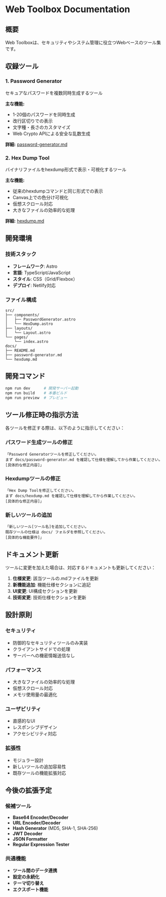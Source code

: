 # Web Toolbox Documentation

## 概要
Web Toolboxは、セキュリティやシステム管理に役立つWebベースのツール集です。

## 収録ツール

### 1. Password Generator
セキュアなパスワードを複数同時生成するツール

**主な機能:**
- 1-20個のパスワードを同時生成
- 改行区切りでの表示
- 文字種・長さのカスタマイズ
- Web Crypto APIによる安全な乱数生成

**詳細:** [password-generator.md](./password-generator.md)

### 2. Hex Dump Tool
バイナリファイルをhexdump形式で表示・可視化するツール

**主な機能:**
- 従来のhexdumpコマンドと同じ形式での表示
- Canvas上での色分け可視化
- 仮想スクロール対応
- 大きなファイルの効率的な処理

**詳細:** [hexdump.md](./hexdump.md)

## 開発環境

### 技術スタック
- **フレームワーク**: Astro
- **言語**: TypeScript/JavaScript
- **スタイル**: CSS（Grid/Flexbox）
- **デプロイ**: Netlify対応

### ファイル構成
```
src/
├── components/
│   ├── PasswordGenerator.astro
│   └── HexDump.astro
├── layouts/
│   └── Layout.astro
└── pages/
    └── index.astro
docs/
├── README.md
├── password-generator.md
└── hexdump.md
```

## 開発コマンド
```bash
npm run dev      # 開発サーバー起動
npm run build    # 本番ビルド
npm run preview  # プレビュー
```

## ツール修正時の指示方法

各ツールを修正する際は、以下のように指示してください：

### パスワード生成ツールの修正
```
「Password Generatorツールを修正してください。
まず docs/password-generator.md を確認して仕様を理解してから作業してください。
[具体的な修正内容]」
```

### Hexdumpツールの修正
```
「Hex Dump Toolを修正してください。
まず docs/hexdump.md を確認して仕様を理解してから作業してください。
[具体的な修正内容]」
```

### 新しいツールの追加
```
「新しいツール[ツール名]を追加してください。
既存ツールの仕様は docs/ フォルダを参照してください。
[具体的な機能要件]」
```

## ドキュメント更新

ツールに変更を加えた場合は、対応するドキュメントも更新してください：

1. **仕様変更**: 該当ツールの.mdファイルを更新
2. **新機能追加**: 機能仕様セクションに追記
3. **UI変更**: UI構成セクションを更新
4. **技術変更**: 技術仕様セクションを更新

## 設計原則

### セキュリティ
- 防御的なセキュリティツールのみ実装
- クライアントサイドでの処理
- サーバーへの機密情報送信なし

### パフォーマンス
- 大きなファイルの効率的な処理
- 仮想スクロール対応
- メモリ使用量の最適化

### ユーザビリティ
- 直感的なUI
- レスポンシブデザイン
- アクセシビリティ対応

### 拡張性
- モジュラー設計
- 新しいツールの追加容易性
- 既存ツールの機能拡張対応

## 今後の拡張予定

### 候補ツール
- **Base64 Encoder/Decoder**
- **URL Encoder/Decoder**
- **Hash Generator** (MD5, SHA-1, SHA-256)
- **JWT Decoder**
- **JSON Formatter**
- **Regular Expression Tester**

### 共通機能
- **ツール間のデータ連携**
- **設定の永続化**
- **テーマ切り替え**
- **エクスポート機能**
